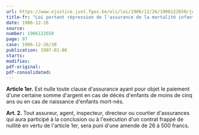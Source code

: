 ```yaml
---
url: https://www.ejustice.just.fgov.be/eli/loi/1906/12/26/1906122650/justel
title-fr: "Loi portant répression de l'assurance de la mortalité infantile. Voir modification(s)"
date: 1906-12-26
source:
number: 1906122650
page: 97
case: 1906-12-26/30
publication: 1907-01-06
starts:
modifies:
pdf-original:
pdf-consolidated:
---
```


**Article 1er.** Est nulle toute clause d'assurance ayant pour objet le paiement d'une certaine somme d'argent en cas de décès d'enfants de moins de cinq ans ou en cas de naissance d'enfants mort-nés.

**Art. 2.** Tout assureur, agent, inspecteur, directeur ou courtier d'assurances qui aura participé à la conclusion ou à l'exécution d'un contrat frappé de nullité en vertu de l'article 1er, sera puni d'une amende de 26 à 500 francs.
